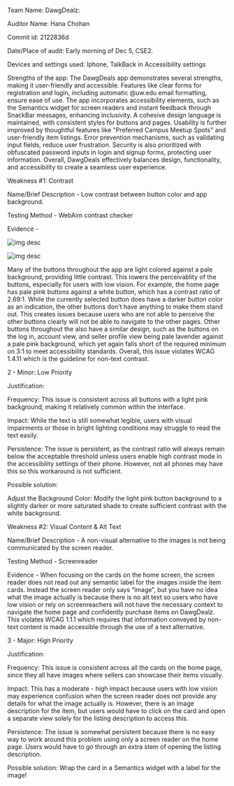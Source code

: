 Team Name: DawgDealz:

Auditor Name: Hana Chohan

Commit id: 2122836d

Date/Place of audit: Early morning of Dec 5, CSE2.

Devices and settings used: Iphone, TalkBack in Accessibility settings

Strengths of the app: The DawgDeals app demonstrates several strengths, making it user-friendly and accessible. Features like clear forms for registration and login, including automatic @uw.edu email formatting, ensure ease of use. The app incorporates accessibility elements, such as the Semantics widget for screen readers and instant feedback through SnackBar messages, enhancing inclusivity. A cohesive design language is maintained, with consistent styles for buttons and pages. Usability is further improved by thoughtful features like "Preferred Campus Meetup Spots" and user-friendly item listings. Error prevention mechanisms, such as validating input fields, reduce user frustration. Security is also prioritized with obfuscated password inputs in login and signup forms, protecting user information. Overall, DawgDeals effectively balances design, functionality, and accessibility to create a seamless user experience.


Weakness #1: Contrast

Name/Brief Description - Low contrast between button color and app background. 

Testing Method - WebAim contrast checker

Evidence - 

![img desc](https://cdn.discordapp.com/attachments/888691546982064188/1314457901355765830/image.png?ex=6753d7d1&is=67528651&hm=7932f479bca3434257517a4a42e4805e9f8b48aac66511ae668ce622de823061&)

![img desc](https://cdn.discordapp.com/attachments/888691546982064188/1314458335512232077/image.png?ex=6753d838&is=675286b8&hm=505188d2e9d3f2246c21202c75d958e3c4f0dfe0342a1967e7afbbeb974f0f98&)


Many of the buttons throughout the app are light colored against a pale background, providing little contrast. This lowers the perceivablity of the buttons, especially for users with low vision. For example, the home page has pale pink buttons against a white button, which has a contrast ratio of 2.69:1. While the currently selected button does have a darker button color as an indication, the other buttons don’t have anything to make them stand out. This creates issues because users who are not able to perceive the other buttons clearly will not be able to navigate to the other pages. Other buttons throughout the also have a similar design, such as the buttons on the log in, account view, and seller profile view being pale lavender against a pale pink background, which yet again falls short of the required minimum on 3:1 to meet accessibility standards. Overall, this issue violates WCAG 1.4.11 which is the guideline for non-text contrast. 

2 - Minor: Low Priority

Justification:

Frequency: This issue is consistent across all buttons with a light pink background, making it relatively common within the interface.

Impact: While the text is still somewhat legible, users with visual impairments or those in bright lighting conditions may struggle to read the text easily.

Persistence: The issue is persistent, as the contrast ratio will always remain below the acceptable threshold unless users enable high contrast mode in the accessibility settings of their phone. However, not all phones may have this so this workaround is not sufficient.

Possible solution:

Adjust the Background Color: Modify the light pink button background to a slightly darker or more saturated shade to create sufficient contrast with the white background.




Weakness #2: Visual Content & Alt Text

Name/Brief Description - A non-visual alternative to the images is not being communicated by the screen reader.

Testing Method - Screenreader

Evidence - 
When focusing on the cards on the home screen, the screen reader does not read out any semantic label for the images inside the item cards. Instead the screen reader only says “image”, but you have no idea what the image actually is because there is no alt text so users who have low vision or rely on screenreachers will not have the necessary context to navigate the home page and confidently purchase items on DawgDealz. This violates WCAG 1.1.1 which requires that information conveyed by non-text content is made accessible through the use of a text alternative.

3 - Major: High Priority

Justification:

Frequency: This issue is consistent across all the cards on the home page, since they all have images where sellers can showcase their items visually.

Impact: This has a moderate - high impact because users with low vision may experience confusion when the screen reader does not provide any details for what the image actually is. However, there is an image description for the item, but users would have to click on the card and open a separate view solely for the listing description to access this.

Persistence: The issue is somewhat persistent because there is no easy way to work around this problem using only a screen reader on the home page. Users would have to go through an extra stem of opening the listing description.

Possible solution:
Wrap the card in a Semantics widget with a label for the image!
